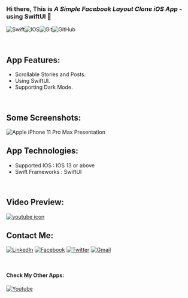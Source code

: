 
### Hi there, This is ***A Simple Facebook Layout Clone iOS App*** - using SwiftUI 👋


<img alt="Swift" src="https://img.shields.io/badge/swift-%23FA7343.svg?&style=for-the-badge&logo=swift&logoColor=white"/><img alt="IOS" src="https://img.shields.io/badge/iOS-000000?style=for-the-badge&logo=ios&logoColor=white"><img alt="Git" src="https://img.shields.io/badge/git%20-%23F05033.svg?&style=for-the-badge&logo=git&logoColor=white"/><img alt="GitHub" src="https://img.shields.io/badge/github%20-%23121011.svg?&style=for-the-badge&logo=github&logoColor=white"/>

</br >

## App Features: 

- Scrollable Stories and Posts.
- Using SwiftUI.
- Supporting Dark Mode.

</br >

## Some Screenshots:

![Apple iPhone 11 Pro Max Presentation](https://user-images.githubusercontent.com/10991489/119989868-f7b28100-bfc7-11eb-907e-1ee4fab8e710.png)

## App Technologies:
 
* Supported IOS : IOS 13 or above
* Swift Frameworks : SwiftUI 

</br >

## Video Preview:

[![youtube icon](https://user-images.githubusercontent.com/10991489/119972028-00985800-bfb2-11eb-895d-6e862f3fb497.png)][preview]

[preview]: https://www.youtube.com/watch?v=L5f0Ks0C0xo
[youtube]: https://www.youtube.com/channel/UCaH0SjSVk045E165fGh9wjg
[contact]: https://www.linkedin.com/in/abanoub-ashraf-81b329b7/
[fb]: https://www.facebook.com/abanoub.ashraf.1110/
[tw]: https://twitter.com/Abanoub_Ashraf_
[mail]: https://docs.google.com/document/d/1lr2sMIhAithabtZI8SiRkRVTTFa_o0ZIsuZNKmo2lUo/edit?usp=sharing



## Contact Me:

[<img alt="LinkedIn" src="https://img.shields.io/badge/linkedin%20-%230077B5.svg?&style=for-the-badge&logo=linkedin&logoColor=white"/>][contact] [<img alt="Facebook" src="https://img.shields.io/badge/Facebook%20-%231877F2.svg?&style=for-the-badge&logo=Facebook&logoColor=white"/>][fb] [<img alt="Twitter" src="https://img.shields.io/badge/Twitter%20-%231DA1F2.svg?&style=for-the-badge&logo=Twitter&logoColor=white"/>][tw] [<img alt="Gmail" src="https://img.shields.io/badge/Gmail-D14836?style=for-the-badge&logo=gmail&logoColor=white" />][mail]

</br >

#### Check My Other Apps: 

[<img alt="Youtube" src="https://img.shields.io/badge/-youtube-D14836?style=for-the-badge&logo=youtube&logoColor=white" />][youtube]

